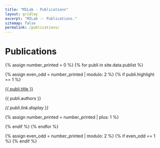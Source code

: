 ```yaml
---
title: "MILab - Publications"
layout: gridlay
excerpt: "MILab -- Publications."
sitemap: false
permalink: /publications/
---
```


# Publications

<!-- ## Group highlights -->

<!-- (For full list of publications, see <a href="https://scholar.google.com/citations?hl=en&user=V8pn4tIAAAAJ&view_op=list_works&sortby=pubdate" target="_blank">Google Scholar</a>) -->

{% assign number_printed = 0 %}
{% for publi in site.data.publist %}

{% assign even_odd = number_printed | modulo: 2 %}
{% if publi.highlight == 1 %}

<div class="row" id="pub">

 <div class="col-sm-12 clearfix">
  <div class="well">
   <!-- <pubtit>{{ publi.title }}</pubtit> -->
   <pubtit><a href="{{ publi.link.url }}" target="_blank">{{ publi.title }}</a></pubtit>
   <p class="pubauthor">{{ publi.authors }}</p>
   <p><em>{{ publi.link.display }}</em></p>
  </div>
 </div>

</div>

<!-- <div class="row">

 <div class="col-sm-12 clearfix">
  <div class="well">
   <pubtit>{{ publi.title }}</pubtit>
   <img src="{{ site.url }}{{ site.baseurl }}/images/pubpic/{{ publi.image }}" class="img-responsive" width="25%" style="aspect-ratio: 1.8;float: left" />
   <p>{{ publi.description }}</p>
   <p><em>{{ publi.authors }}</em></p>
   <p><strong><a href="{{ publi.link.url }}" target="_blank">{{ publi.link.display }}</a></strong></p>
   <p class="text-danger"><strong> {{ publi.news1 }}</strong></p>
   <p> {{ publi.news2 }}</p>
  </div>
 </div>

</div> -->

{% assign number_printed = number_printed | plus: 1 %}

{% endif %}
{% endfor %}

{% assign even_odd = number_printed | modulo: 2 %}
{% if even_odd == 1 %}
{% endif %}

<p> &nbsp; </p>



